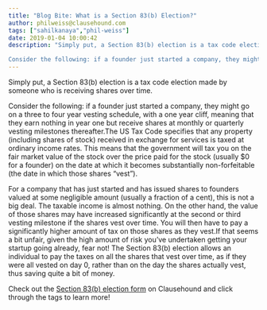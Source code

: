 ```yaml
---
title: "Blog Bite: What is a Section 83(b) Election?"
author: philweiss@clausehound.com
tags: ["sahilkanaya","phil-weiss"]
date: 2019-01-04 10:00:42
description: "Simply put, a Section 83(b) election is a tax code election made by someone who is receiving shares over time.

Consider the following: if a founder just started a company, they might go on a three..."
---
```


Simply put, a Section 83(b) election is a tax code election made by someone who is receiving shares over time.

Consider the following: if a founder just started a company, they might go on a three to four year vesting schedule, with a one year cliff, meaning that they earn nothing in year one but receive shares at monthly or quarterly vesting milestones thereafter.The US Tax Code specifies that any property (including shares of stock) received in exchange for services is taxed at ordinary income rates. This means that the government will tax you on the fair market value of the stock over the price paid for the stock (usually $0 for a founder) on the date at which it becomes substantially non-forfeitable (the date in which those shares “vest”).

For a company that has just started and has issued shares to founders valued at some negligible amount (usually a fraction of a cent), this is not a big deal. The taxable income is almost nothing. On the other hand, the value of those shares may have increased significantly at the second or third vesting milestone if the shares vest over time. You will then have to pay a significantly higher amount of tax on those shares as they vest.If that seems a bit unfair, given the high amount of risk you’ve undertaken getting your startup going already, fear not! The Section 83(b) election allows an individual to pay the taxes on all the shares that vest over time, as if they were all vested on day 0, rather than on the day the shares actually vest, thus saving quite a bit of money.

Check out the [Section 83(b) election form](https://www.clausehound.com/legal-contract/16518) on Clausehound and click through the tags to learn more!
